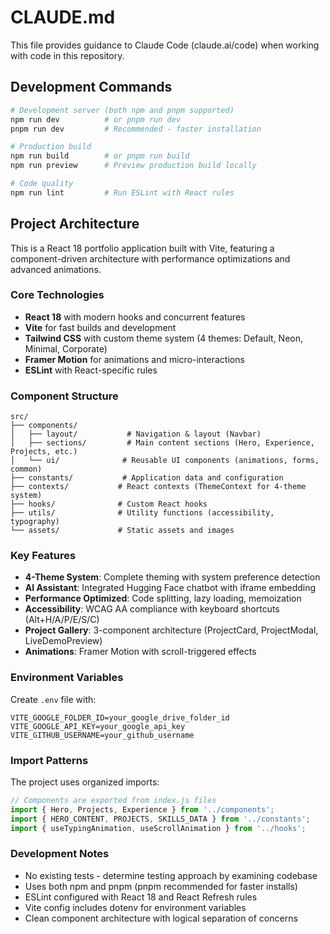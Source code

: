 # CLAUDE.md

This file provides guidance to Claude Code (claude.ai/code) when working with code in this repository.

## Development Commands

```bash
# Development server (both npm and pnpm supported)
npm run dev          # or pnpm run dev
pnpm run dev         # Recommended - faster installation

# Production build
npm run build        # or pnpm run build
npm run preview      # Preview production build locally

# Code quality
npm run lint         # Run ESLint with React rules
```

## Project Architecture

This is a React 18 portfolio application built with Vite, featuring a component-driven architecture with performance optimizations and advanced animations.

### Core Technologies
- **React 18** with modern hooks and concurrent features
- **Vite** for fast builds and development
- **Tailwind CSS** with custom theme system (4 themes: Default, Neon, Minimal, Corporate)
- **Framer Motion** for animations and micro-interactions
- **ESLint** with React-specific rules

### Component Structure
```
src/
├── components/
│   ├── layout/           # Navigation & layout (Navbar)
│   ├── sections/         # Main content sections (Hero, Experience, Projects, etc.)
│   └── ui/              # Reusable UI components (animations, forms, common)
├── constants/           # Application data and configuration
├── contexts/           # React contexts (ThemeContext for 4-theme system)
├── hooks/              # Custom React hooks
├── utils/              # Utility functions (accessibility, typography)
└── assets/             # Static assets and images
```

### Key Features
- **4-Theme System**: Complete theming with system preference detection
- **AI Assistant**: Integrated Hugging Face chatbot with iframe embedding
- **Performance Optimized**: Code splitting, lazy loading, memoization
- **Accessibility**: WCAG AA compliance with keyboard shortcuts (Alt+H/A/P/E/S/C)
- **Project Gallery**: 3-component architecture (ProjectCard, ProjectModal, LiveDemoPreview)
- **Animations**: Framer Motion with scroll-triggered effects

### Environment Variables
Create `.env` file with:
```env
VITE_GOOGLE_FOLDER_ID=your_google_drive_folder_id
VITE_GOOGLE_API_KEY=your_google_api_key
VITE_GITHUB_USERNAME=your_github_username
```

### Import Patterns
The project uses organized imports:
```javascript
// Components are exported from index.js files
import { Hero, Projects, Experience } from '../components';
import { HERO_CONTENT, PROJECTS, SKILLS_DATA } from '../constants';
import { useTypingAnimation, useScrollAnimation } from '../hooks';
```

### Development Notes
- No existing tests - determine testing approach by examining codebase
- Uses both npm and pnpm (pnpm recommended for faster installs)
- ESLint configured with React 18 and React Refresh rules
- Vite config includes dotenv for environment variables
- Clean component architecture with logical separation of concerns